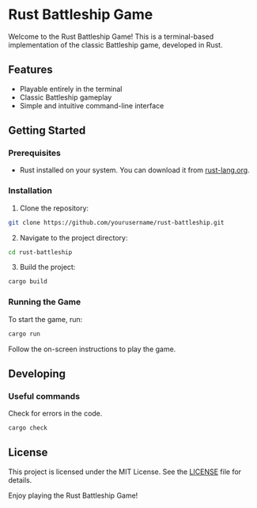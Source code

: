 # Rust Battleship Game

Welcome to the Rust Battleship Game! This is a terminal-based implementation of the classic Battleship game, developed in Rust.

## Features

- Playable entirely in the terminal
- Classic Battleship gameplay
- Simple and intuitive command-line interface

## Getting Started

### Prerequisites

- Rust installed on your system. You can download it from [rust-lang.org](https://www.rust-lang.org/).

### Installation

1. Clone the repository:

```sh
git clone https://github.com/yourusername/rust-battleship.git
```

2. Navigate to the project directory:

```sh
cd rust-battleship
```

3. Build the project:

```sh
cargo build
```

### Running the Game

To start the game, run:

```sh
cargo run
```

Follow the on-screen instructions to play the game.

## Developing

### Useful commands

Check for errors in the code.

```sh
cargo check
```

## License

This project is licensed under the MIT License. See the [LICENSE](LICENSE) file for details.

Enjoy playing the Rust Battleship Game!

